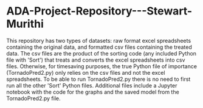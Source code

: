 # ADA-Project-Repository---Stewart-Murithi

This repository has two types of datasets: raw format excel spreadsheets containing the original data, and formatted csv files containing the treated data. The csv files are the product of the sorting code (any included Python file with 'Sort') that treats and converts the excel spreadsheets into csv files. Otherwise, for timesaving purposes, the true Python file of importance (TornadoPred2.py) only relies on the csv files and not the excel spreadsheets. To be able to run TornadoPred2.py there is no need to first run all the other 'Sort' Python files. Additional files include a Jupyter notebook with the code for the graphs and the saved model from the TornadoPred2.py file.
